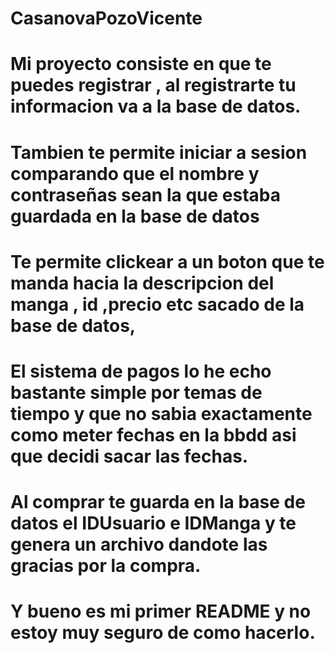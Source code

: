 # CasanovaPozoVicente
# Mi proyecto consiste en que te puedes registrar , al registrarte tu informacion va a la base de datos.
# Tambien te permite iniciar a sesion comparando que el nombre y contraseñas  sean la que estaba guardada en la base de datos 
# Te permite clickear a un boton que te manda hacia la descripcion del manga , id ,precio etc sacado de la base de datos,

# El sistema de pagos lo he echo bastante simple por temas de tiempo y que no sabia exactamente como meter fechas en la bbdd asi que decidi sacar las fechas.

# Al comprar te guarda en la base de datos el IDUsuario e IDManga y te genera un archivo dandote las gracias por la compra.

# Y bueno es mi primer README y no estoy muy seguro de como hacerlo.